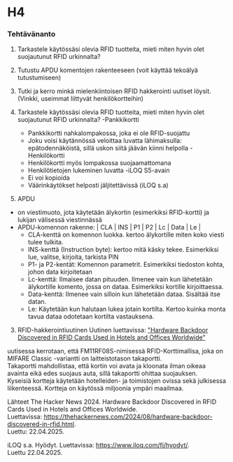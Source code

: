 # H4
### Tehtävänanto  
1. Tarkastele käytössäsi olevia RFID tuotteita, mieti miten hyvin olet suojautunut RFID urkinnalta?
2. Tutustu APDU komentojen rakenteeseen (voit käyttää tekoälyä tutustumiseen)
3. Tutki ja kerro minkä mielenkiintoisen RFID hakkerointi uutiset löysit. (Vinkki, useimmat liittyvät henkilökortteihin)

1. Tarkastele käytössäsi olevia RFID tuotteita, mieti miten hyvin olet suojautunut RFID urkinnalta?
-Pankkikortti
    - Pankkikortti nahkalompakossa, joka ei ole RFID-suojattu
    - Joku voisi käytännössä veloittaa luvatta lähimaksulla: epätodennäköistä, sillä uskon siitä jäävän kiinni helpolla
-Henkilökortti
    - Henkilökortti myös lompakossa suojaamattomana
    - Henkilötietojen lukeminen luvatta
-iLOQ S5-avain
    - Ei voi kopioida 
    - Väärinkäytökset helposti jäljitettävissä
      (iLOQ s.a)
      
3. APDU
- on viestimuoto, jota käytetään älykortin (esimerkiksi RFID-kortti) ja lukijan välisessä viestinnässä
- APDU-komennon rakenne: | CLA | INS | P1 | P2 | Lc | Data | Le |
    - CLA-kenttä on komennon luokka. kertoo älykortille miten koko viesti tulee tulkita.
    - INS-kenttä (Instruction byte): kertoo mitä käsky tekee. Esimerkiksi lue, valitse, kirjoita, tarkista PIN
    - P1- ja P2-kentät: Komennon parametrit. Esimerkiksi tiedoston kohta, johon data kirjoitetaan
    - Lc-kenttä: Ilmaisee datan pituuden. Ilmenee vain kun lähetetään älykortille komento, jossa on dataa. Esimerkiksi kortille kirjoittaessa.
    - Data-kenttä: Ilmenee vain silloin kun lähetetään dataa. Sisältää itse datan.
    - Le: Käytetään kun halutaan lukea jotain kortilta. Kertoo kuinka monta tavua dataa odotetaan kortilta vastauksena.
    
3. RFID-hakkerointiuutinen
Uutinen luettavissa: ["Hardware Backdoor Discovered in RFID Cards Used in Hotels and Offices Worldwide"](https://thehackernews.com/2024/08/hardware-backdoor-discovered-in-rfid.html)


uutisessa kerrotaan, että FM11RF08S-nimisessä RFID-Korttimallisa, joka on MIFARE Classic -variantti on laitteistotason takaportti.  
Takaportti mahdollistaa, että kortin voi avata ja kloonata ilman oikeaa avainta eikä edes suojaus auta, sillä takaportti ohittaa suojauksen.  
Kyseisiä kortteja käytetään hotelleiden- ja toimistojen ovissa sekä julkisessa liikenteessä. Kortteja on käytössä miljoonia ympäri maailmaa. 

Lähteet
The Hacker News 2024. Hardware Backdoor Discovered in RFID Cards Used in Hotels and Offices Worldwide.  
Luettavissa: https://thehackernews.com/2024/08/hardware-backdoor-discovered-in-rfid.html.  
Luettu: 22.04.2025.  

iLOQ s.a. Hyödyt. Luettavissa: https://www.iloq.com/fi/hyodyt/.  
Luettu 22.04.2025.
